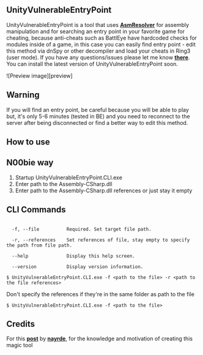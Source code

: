 ## UnityVulnerableEntryPoint
UnityVulnerableEntryPoint is a tool that uses **[AsmResolver][asmresolver]** for assembly manipulation and for searching an entry point in your favorite game for cheating, because anti-cheats such as BattlEye have hardcoded checks for modules inside of a game, in this case you can easily find entry point - edit this method via dnSpy or other decompiler and load your cheats in Ring3 (user mode). If you have any questions/issues please let me know **[there][issues]**. You can install the latest version of UnityVulnerableEntryPoint soon.

![Preview image][preview]

## Warning
If you will find an entry point, be careful because you will be able to play but, it's only 5-6 minutes (tested in BE) and you need to reconnect to the server after being disconnected or find a better way to edit this method.

## How to use

## N00bie way
1. Startup UnityVulnerableEntryPoint.CLI.exe
2. Enter path to the Assembly-CSharp.dll
3. Enter path to the Assembly-CSharp.dll references or just stay it empty

## CLI Commands
```console

  -f, --file          Required. Set target file path.

  -r, --references    Set references of file, stay empty to specify the path from file path.

  --help              Display this help screen.

  --version           Display version information.

```

```console
$ UnityVulnerableEntryPoint.CLI.exe -f <path to the file> -r <path to the file references>
```

Don't specify the references if they're in the same folder as path to the file
```console
$ UnityVulnerableEntryPoint.CLI.exe -f <path to the file>
```

## Credits
For this **[post][post_nayrde_uc]** by **[nayrde][nayrde_profile_uc]**, for the knowledge and motivation of creating this magic tool

[asmresolver]: https://github.com/Washi1337/AsmResolver
[cli]: https://raw.githubusercontent.com/sunnamed434/UnityVulnerableEntryPoint/master/resources/images/preview/CLI.png
[issues]: https://github.com/sunnamed434/UnityVulnerableEntryPoint/issues
[download]: soon
[post_nayrde_uc]: https://www.unknowncheats.me/forum/anti-cheat-bypass/568556-running-own-mono-code-battleye-game.html
[nayrde_profile_uc]: https://www.unknowncheats.me/forum/members/3941040.html